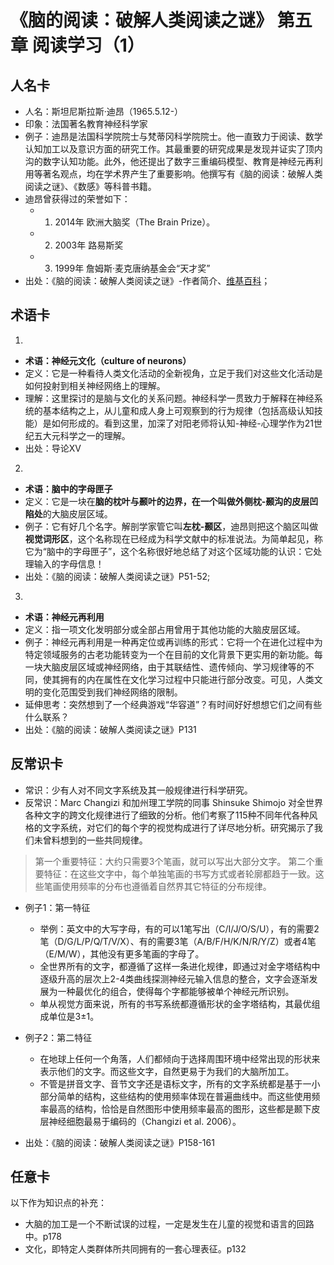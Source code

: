 # 《脑的阅读：破解人类阅读之谜》 第五章 阅读学习（1） #
## 人名卡 ##
- 人名：斯坦尼斯拉斯·迪昂（1965.5.12-）
- 印象：法国著名教育神经科学家
- 例子：迪昂是法国科学院院士与梵蒂冈科学院院士。他一直致力于阅读、数学认知加工以及意识方面的研究工作。其最重要的研究成果是发现并证实了顶内沟的数字认知功能。此外，他还提出了数字三重编码模型、教育是神经元再利用等著名观点，均在学术界产生了重要影响。他撰写有《脑的阅读：破解人类阅读之谜》、《数感》等科普书籍。
- 迪昂曾获得过的荣誉如下：
  - 1. 2014年 欧洲大脑奖（The Brain Prize）。
  - 2. 2003年 路易斯奖
  - 3. 1999年 詹姆斯·麦克唐纳基金会“天才奖”
- 出处：《脑的阅读：破解人类阅读之谜》-作者简介、[维基百科](https://en.m.wikipedia.org/wiki/Stanislas_Dehaene)；

## 术语卡 ##
1.

- **术语：神经元文化（culture of neurons）**
- 定义：它是一种看待人类文化活动的全新视角，立足于我们对这些文化活动是如何投射到相关神经网络上的理解。
- 理解：这里探讨的是脑与文化的关系问题。神经科学一贯致力于解释在神经系统的基本结构之上，从儿童和成人身上可观察到的行为规律（包括高级认知技能）是如何形成的。看到这里，加深了对阳老师将认知-神经-心理学作为21世纪五大元科学之一的理解。
- 出处：导论XV

2.

- **术语：脑中的字母匣子**
- 定义：它是一块在**脑的枕叶与颞叶的边界，在一个叫做外侧枕-颞沟的皮层凹陷处**的大脑皮层区域。
- 例子：它有好几个名字。解剖学家管它叫**左枕-颞区**，迪昂则把这个脑区叫做**视觉词形区**，这个名称现在已经成为科学文献中的标准说法。为简单起见，称它为“脑中的字母匣子”，这个名称很好地总结了对这个区域功能的认识：它处理输入的字母信息！
- 出处：《脑的阅读：破解人类阅读之谜》P51-52;

3.

- **术语：神经元再利用**
- 定义：指一项文化发明部分或全部占用曾用于其他功能的大脑皮层区域。
- 例子：神经元再利用是一种再定位或再训练的形式：它将一个在进化过程中为特定领域服务的古老功能转变为一个在目前的文化背景下更实用的新功能。每一块大脑皮层区域或神经网络，由于其联结性、遗传倾向、学习规律等的不同，使其拥有的内在属性在文化学习过程中只能进行部分改变。可见，人类文明的变化范围受到我们神经网络的限制。
- 延伸思考：突然想到了一个经典游戏“华容道”？有时间好好想想它们之间有些什么联系？
- 出处：《脑的阅读：破解人类阅读之谜》P131

## 反常识卡 ##

- 常识：少有人对不同文字系统及其一般规律进行科学研究。
- 反常识：Marc Changizi 和加州理工学院的同事 Shinsuke Shimojo 对全世界各种文字的跨文化规律进行了细致的分析。他们考察了115种不同年代各种风格的文字系统，对它们的每个字的视觉构成进行了详尽地分析。研究揭示了我们未曾料想到的一些共同规律。
> 第一个重要特征：大约只需要3个笔画，就可以写出大部分文字。
> 第二个重要特征：在这些文字中，每个单独笔画的书写方式或者轮廓都趋于一致。这些笔画使用频率的分布也遵循着自然界其它特征的分布规律。

- 例子1：第一特征
  - 举例：英文中的大写字母，有的可以1笔写出（C/I/J/O/S/U），有的需要2笔（D/G/L/P/Q/T/V/X）、有的需要3笔（A/B/F/H/K/N/R/Y/Z）或者4笔（E/M/W），其他没有更多笔画的字母了。
  - 全世界所有的文字，都遵循了这样一条进化规律，即通过对金字塔结构中逐级升高的层次上2-4类曲线探测神经元输入信息的整合，文字会逐渐发展为一种最优化的组合，使得每个字都能够被单个神经元所识别。
  - 单从视觉方面来说，所有的书写系统都遵循形状的金字塔结构，其最优组成单位是3±1。

- 例子2：第二特征
  - 在地球上任何一个角落，人们都倾向于选择周围环境中经常出现的形状来表示他们的文字。而这些文字，自然更易于为我们的大脑所加工。
  - 不管是拼音文字、音节文字还是语标文字，所有的文字系统都是基于一小部分简单的结构，这些结构的使用频率体现在普遍曲线中。而这些使用频率最高的结构，恰恰是自然图形中使用频率最高的图形，这些都是颞下皮层神经细胞最易于编码的（Changizi et al. 2006）。
- 出处：《脑的阅读：破解人类阅读之谜》P158-161

## 任意卡 ##
以下作为知识点的补充：

- 大脑的加工是一个不断试误的过程，一定是发生在儿童的视觉和语言的回路中。p178
- 文化，即特定人类群体所共同拥有的一套心理表征。p132


